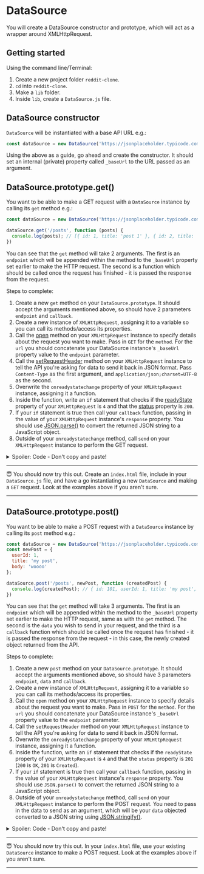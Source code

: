 # DataSource

You will create a DataSource constructor and prototype, which will act as a wrapper around XMLHttpRequest.

## Getting started

Using the command line/Terminal:

1. Create a new project folder `reddit-clone`. 
2. `cd` into `reddit-clone`.
3. Make a `lib` folder.
4. Inside `lib`, create a `DataSource.js` file.

## DataSource constructor

`DataSource` will be instantiated with a base API URL e.g.:

```js
const dataSource = new DataSource('https://jsonplaceholder.typicode.com');
```

Using the above as a guide, go ahead and create the constructor. It should set an internal (private) property called `_baseUrl` to the URL passed as an argument.

## DataSource.prototype.get()

You want to be able to make a GET request with a `DataSource` instance by calling its `get` method e.g.:

```js
const dataSource = new DataSource('https://jsonplaceholder.typicode.com');

dataSource.get('/posts', function (posts) {
  console.log(posts); // [{ id: 1, title: 'post 1' }, { id: 2, title: 'post 2' }]
})
```

You can see that the `get` method will take 2 arguments. The first is an `endpoint` which will be appended within the method to the `_baseUrl` property set earlier to make the HTTP request. The second is a function which should be called once the request has finished - it is passed the response from the request. 

Steps to complete:

1. Create a new `get` method on your `DataSource.prototype`. It should accept the arguments mentioned above, so should have 2 parameters `endpoint` and `callback`.
2. Create a new instance of `XMLHttpRequest`, assigning it to a variable so you can call its methods/access its properties.
3. Call the [open](https://developer.mozilla.org/en-US/docs/Web/API/XMLHttpRequest/open) method on your `XMLHttpRequest` instance to specify details about the request you want to make. Pass in `GET` for the `method`. For the `url` you should concatenate your DataSource instance's `_baseUrl` property value to the `endpoint` parameter.
4. Call the [setRequestHeader](https://developer.mozilla.org/en-US/docs/Web/API/XMLHttpRequest/setRequestHeader) method on your `XMLHttpRequest` instance to tell the API you're asking for data to send it back in JSON format. Pass `Content-Type` as the first argument, and `application/json;charset=UTF-8` as the second.
5. Overwrite the `onreadystatechange` property of your `XMLHttpRequest` instance, assigning it a function.
6. Inside the function, write an `if` statement that checks if the [readyState](https://developer.mozilla.org/en-US/docs/Web/API/XMLHttpRequest/readyState) property of your `XMLHttpRequest` is `4` and that the [status](https://developer.mozilla.org/en-US/docs/Web/API/XMLHttpRequest/status) property is `200`.
7. If your `if` statement is true then call your `callback` function, passing in the value of your `XMLHttpRequest` instance's `response` property. You should use [JSON.parse()](https://developer.mozilla.org/en-US/docs/Web/JavaScript/Reference/Global_Objects/JSON/parse) to convert the returned JSON string to a JavaScript object.
8. Outside of your `onreadystatechange` method, call `send` on your `XMLHttpRequest` instance to perform the GET request.

<details>
  <summary>Spoiler: Code - Don't copy and paste!</summary>

  ```js
  get: function (endpoint, callback) { // 1
    const xhr = new XMLHttpRequest(); // 2
    
    xhr.open('GET', this._baseUrl + endpoint); // 3
    xhr.setRequestHeader("Content-Type", "application/json;charset=UTF-8"); // 4
    xhr.onreadystatechange = function () { // 5
      if (xhr.readyState === 4 && xhr.status === 200) { // 6
        callback(JSON.parse(xhr.response)); // 7
      }
    };

    xhr.send(); // 8
  }
  ```

</details>

***
:innocent: You should now try this out. Create an `index.html` file, include in your `DataSource.js` file, and have a go instantiating a new `DataSource` and making a `GET` request. Look at the examples above if you aren't sure.
***

## DataSource.prototype.post()

You want to be able to make a POST request with a `DataSource` instance by calling its `post` method e.g.:

```js
const dataSource = new DataSource('https://jsonplaceholder.typicode.com');
const newPost = {
  userId: 1,
  title: 'my post',
  body: 'woooo'
};

dataSource.post('/posts', newPost, function (createdPost) {
  console.log(createdPost); // { id: 101, userId: 1, title: 'my post', body: 'woo' }
})
```

You can see that the `get` method will take 3 arguments. The first is an `endpoint` which will be appended within the method to the `_baseUrl` property set earlier to make the HTTP request, same as with the `get` method. The second is the `data` you wish to send in your request, and the third is a `callback` function which should be called once the request has finished - it is passed the response from the request - in this case, the newly created object returned from the API. 

Steps to complete:

1. Create a new `post` method on your `DataSource.prototype`. It should accept the arguments mentioned above, so should have 3 parameters `endpoint`, `data` and `callback`.
2. Create a new instance of `XMLHttpRequest`, assigning it to a variable so you can call its methods/access its properties.
3. Call the `open` method on your `XMLHttpRequest` instance to specify details about the request you want to make. Pass in `POST` for the `method`. For the `url` you should concatenate your DataSource instance's `_baseUrl` property value to the `endpoint` parameter.
4. Call the `setRequestHeader` method on your `XMLHttpRequest` instance to tell the API you're asking for data to send it back in JSON format.
5. Overwrite the `onreadystatechange` property of your `XMLHttpRequest` instance, assigning it a function.
6. Inside the function, write an `if` statement that checks if the `readyState` property of your `XMLHttpRequest` is `4` and that the `status` property is `201` (`200` is `OK`, `201` is `Created`).
7. If your `if` statement is true then call your `callback` function, passing in the value of your `XMLHttpRequest` instance's `response` property. You should use `JSON.parse()` to convert the returned JSON string to a JavaScript object.
8. Outside of your `onreadystatechange` method, call `send` on your `XMLHttpRequest` instance to perform the POST request. You need to pass in the data to send as an argument, which will be your `data` objected converted to a JSON string using [JSON.stringify()](https://developer.mozilla.org/en-US/docs/Web/JavaScript/Reference/Global_Objects/JSON/stringify).

<details>
  <summary>Spoiler: Code - Don't copy and paste!</summary>

  ```js
  post: function (endpoint, data, callback) {
    const xhr = new XMLHttpRequest();
    
    xhr.open('POST', this._baseUrl + endpoint);
    xhr.setRequestHeader("Content-Type", "application/json;charset=UTF-8");
    xhr.onreadystatechange = function () {
      if (xhr.readyState === 4 && xhr.status === 201) {
        callback(JSON.parse(xhr.response));
      }
    };

    xhr.send(JSON.stringify(data));
  }
  ```

</details>

***
:innocent: You should now try this out. In your `index.html` file, use your existing `DataSource` instance to make a POST request. Look at the examples above if you aren't sure.
***
